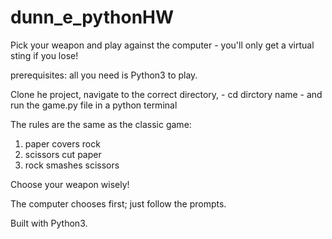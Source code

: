 # dunn_e_pythonHW
Pick your weapon and play against the computer - you'll only get a virtual sting if you lose!

prerequisites: all you need is Python3 to play. 

Clone he project, navigate to the correct directory, - cd dirctory name - and run the game.py file in a python terminal 

The rules are the same as the classic game:
1. paper covers rock
2. scissors cut paper
3. rock smashes scissors 

Choose your weapon wisely!

The computer chooses first; just follow the prompts. 

Built with Python3. 